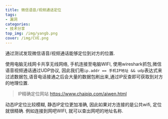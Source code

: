 ```yaml
---
title: 微信语音/视频通话定位
tags: 
- 漏洞
categories:
- 技术分享
top_img: /img/yangb.png
cover: /img/CVE.png
---
```


通过测试发现微信语音/视频通话能够定位到对方的位置.

使用电脑无线网卡共享无线网络, 手机连接至电脑WIFI, 使用wireshark抓包,微信语音视频通话通过UDP协议, 因此我们用`ip.addr == 手机IP地址 && udp`表达式来过滤数据包,语音电话接通之后会大量的数据包刷出来,通过IP反查即可获取到对方的地理位置. 

> IP精确定位网站 <https://www.chaipip.com/aiwen.html>

动态IP定位比较模糊, 静态IP定位更加准确, 因此如果对方连接的是公共wifi, 定位就很精确. 例如连接到网吧WIFI, 就可以查出网吧的地址名称.